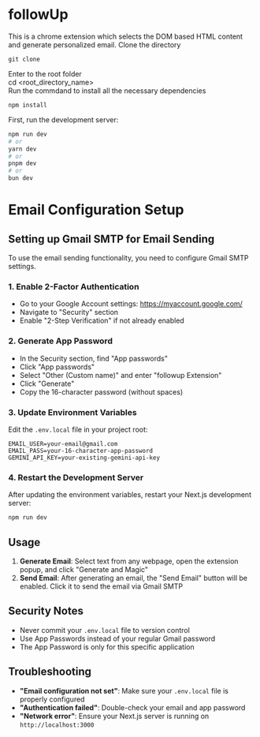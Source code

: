 # followUp
This is a chrome extension which selects the DOM based HTML content and generate personalized email.
Clone the directory 
```
git clone 
```
Enter to the root folder
<br>
cd <root_directory_name>
<br> 
Run the commdand to install all the necessary dependencies
```
npm install
```

First, run the development server:

```bash
npm run dev
# or
yarn dev
# or
pnpm dev
# or
bun dev
```
# Email Configuration Setup

## Setting up Gmail SMTP for Email Sending

To use the email sending functionality, you need to configure Gmail SMTP settings.

### 1. Enable 2-Factor Authentication
- Go to your Google Account settings: https://myaccount.google.com/
- Navigate to "Security" section
- Enable "2-Step Verification" if not already enabled

### 2. Generate App Password
- In the Security section, find "App passwords"
- Click "App passwords"
- Select "Other (Custom name)" and enter "followup Extension"
- Click "Generate"
- Copy the 16-character password (without spaces)

### 3. Update Environment Variables
Edit the `.env.local` file in your project root:

```
EMAIL_USER=your-email@gmail.com
EMAIL_PASS=your-16-character-app-password
GEMINI_API_KEY=your-existing-gemini-api-key
```

### 4. Restart the Development Server
After updating the environment variables, restart your Next.js development server:

```bash
npm run dev
```

## Usage

1. **Generate Email**: Select text from any webpage, open the extension popup, and click "Generate and Magic"
2. **Send Email**: After generating an email, the "Send Email" button will be enabled. Click it to send the email via Gmail SMTP

## Security Notes

- Never commit your `.env.local` file to version control
- Use App Passwords instead of your regular Gmail password
- The App Password is only for this specific application

## Troubleshooting

- **"Email configuration not set"**: Make sure your `.env.local` file is properly configured
- **"Authentication failed"**: Double-check your email and app password
- **"Network error"**: Ensure your Next.js server is running on `http://localhost:3000`